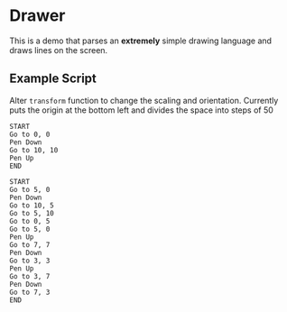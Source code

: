 # Drawer

This is a demo that parses an **extremely** simple drawing language and draws
lines on the screen.

## Example Script

Alter `transform` function to change the scaling and orientation.
Currently puts the origin at the bottom left and divides the space into steps of 50

```
START
Go to 0, 0
Pen Down
Go to 10, 10
Pen Up
END
```

```
START
Go to 5, 0
Pen Down
Go to 10, 5
Go to 5, 10
Go to 0, 5
Go to 5, 0
Pen Up
Go to 7, 7
Pen Down
Go to 3, 3
Pen Up
Go to 3, 7
Pen Down
Go to 7, 3
END
```
